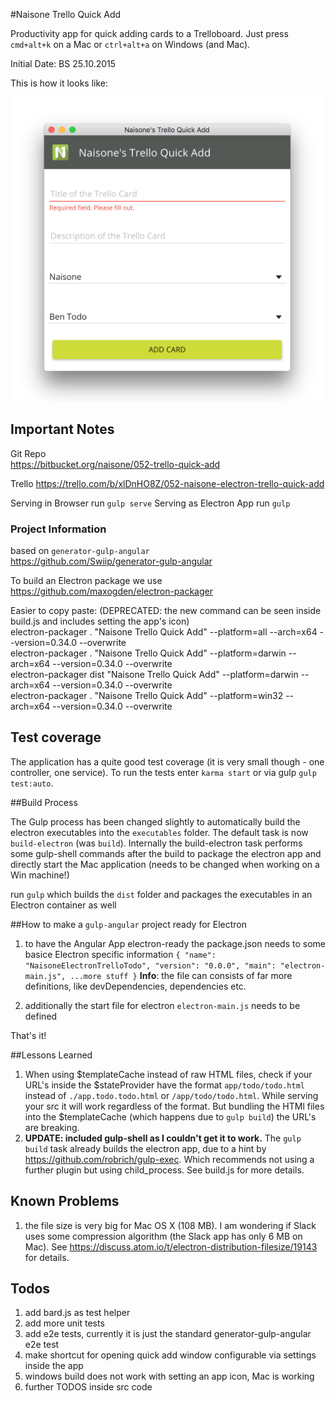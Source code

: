#Naisone Trello Quick Add

Productivity app for quick adding cards to a Trelloboard. 
Just press  `cmd+alt+k` on a Mac or `ctrl+alt+a` on Windows (and Mac).

Initial Date: BS 25.10.2015

This is how it looks like:

![Naisone Trello Quick Add](https://github.com/bensinther/naisone-trello-quick-add/blob/master/Naisone.Trello.Quick.Add.Screenshot.png)

## Important Notes
Git Repo   
https://bitbucket.org/naisone/052-trello-quick-add

Trello
https://trello.com/b/xlDnHO8Z/052-naisone-electron-trello-quick-add

Serving in Browser run `gulp serve`
Serving as Electron App run `gulp`

### Project Information

based on `generator-gulp-angular`  
https://github.com/Swiip/generator-gulp-angular

To build an Electron package we use https://github.com/maxogden/electron-packager  
   
Easier to copy paste: (DEPRECATED: the new command can be seen inside build.js and includes setting the app's icon)  
 electron-packager . "Naisone Trello Quick Add" --platform=all --arch=x64 --version=0.34.0 --overwrite  
 electron-packager . "Naisone Trello Quick Add" --platform=darwin --arch=x64 --version=0.34.0 --overwrite  
 electron-packager dist "Naisone Trello Quick Add" --platform=darwin --arch=x64 --version=0.34.0 --overwrite  
 electron-packager . "Naisone Trello Quick Add" --platform=win32 --arch=x64 --version=0.34.0 --overwrite  

## Test coverage
The application has a quite good test coverage (it is very small though - one controller, one service). To run the tests enter `karma start` or via gulp `gulp test:auto`.

##Build Process

The Gulp process has been changed slightly to automatically build the electron executables into the `executables` folder. The default task is now `build-electron` 
 (was `build`). Internally the build-electron task performs some gulp-shell commands after the build to package the electron app and directly start the Mac application (needs to be changed when working on a Win machine!) 

run `gulp` which builds the `dist` folder and packages the executables in an Electron container as well

##How to make a `gulp-angular` project ready for Electron
1. to have the Angular App electron-ready the package.json needs to some basice Electron specific information 
  `{
    "name": "NaisoneElectronTrelloTodo",
    "version": "0.0.0",
    "main": "electron-main.js",
    ...more stuff
  }`
  **Info**: the file can consists of far more definitions, like devDependencies, dependencies etc.
  
2. additionally the start file for electron `electron-main.js` needs to be defined  

That's it!

##Lessons Learned
1. When using $templateCache instead of raw HTML files, check if your URL's inside the $stateProvider have the format `app/todo/todo.html` instead of `./app.todo.todo.html` or `/app/todo/todo.html`. While serving your src it will work regardless of the format. But bundling the HTMl files into the $templateCache (which happens due to `gulp build`) the URL's are breaking.
2. **UPDATE: included gulp-shell as I couldn't get it to work.** The `gulp build` task already builds the electron app, due to a hint by https://github.com/robrich/gulp-exec. Which recommends not using a further plugin but using child_process. See build.js for more details. 

## Known Problems
1. the file size is very big for Mac OS X (108 MB). I am wondering if Slack uses some compression algorithm (the Slack app has only 6 MB on Mac). See https://discuss.atom.io/t/electron-distribution-filesize/19143 for details.

## Todos
1. add bard.js as test helper
2. add more unit tests
3. add e2e tests, currently it is just the standard generator-gulp-angular e2e test
4. make shortcut for opening quick add window configurable via settings inside the app
5. windows build does not work with setting an app icon, Mac is working
6. further TODOS inside src code
